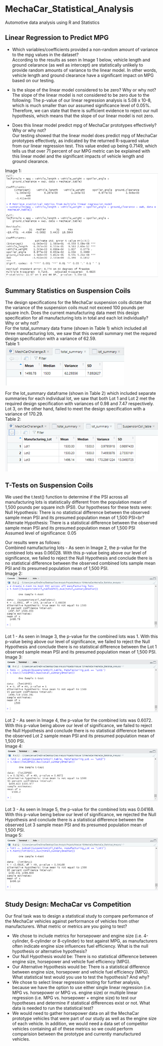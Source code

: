 # MechaCar_Statistical_Analysis
Automotive data analysis using R and Statistics

## Linear Regression to Predict MPG
- Which variables/coefficients provided a non-random amount of variance to the mpg values in the dataset?<br>
According to the results as seen in Image 1 below, vehicle length and ground celarance (as well as intercept) are statistically unlikely to provide random amounts of variance to the linear model. In other words, vehicle length and ground clearance have a significant impact on MPG based on our testing.

- Is the slope of the linear model considered to be zero? Why or why not?<br>
The slope of the linear model is not considered to be zero due to the following: The p-value of our linear regression analysis is 5.08 x 10-8, which is much smaller than our assumed significance level of 0.05%. Therefore, we can state that there is sufficient evidence to reject our null hypothesis, which means that the slope of our linear model is not zero.

- Does this linear model predict mpg of MechaCar prototypes effectively? Why or why not?<br>
Our testing showed that the linear model does predict mpg of MechaCar prototypes effectively, as indicated by the returned R-squared value from our linear regression test. This value ended up being 0.7149, which tells us that over 71 percent of our MPG metric can be explained with this linear model and the significant impacts of vehicle length and ground clearance.

Image 1:<br>
![Liner regression screenshot](https://github.com/jmueller187/MechaCar_Statistical_Analysis/blob/main/Resources/LinearRegressionOutput.png)

## Summary Statistics on Suspension Coils
The design specifications for the MechaCar suspension coils dictate that the variance of the suspension coils must not exceed 100 pounds per square inch. Does the current manufacturing data meet this design specification for all manufacturing lots in total and each lot individually? Why or why not?<br>
For the total_summary data frame (shown in Table 1) which included all three manufacturing lots, we saw that this overall summary met the requred design specification with a  variance of 62.59.<br>
Table 1:<br>
![total_summary data frame](https://github.com/jmueller187/MechaCar_Statistical_Analysis/blob/main/Resources/TotalSummaryDataFrame.png)

For the lot_summary dataframe (shown in Table 2) which included separate summaries for each individual lot, we saw that both Lot 1 and Lot 2 met the required design specification with variances of 0.98 and 7.47 respectively. Lot 3, on the other hand, failed to meet the design specification with a variance of 170.29.<br>
Table 2:<br>
![lot_summary data frame](https://github.com/jmueller187/MechaCar_Statistical_Analysis/blob/main/Resources/LotSummaryDataFrame.png)

## T-Tests on Suspension Coils
We used the t.test() function to determine if the PSI across all manufacturing lots is statistically different from the population mean of 1,500 pounds per square inch (PSI). Our hypotheses for these tests were:<br>
Null Hypothesis: There is no statistical difference between the observed sample mean PSI and its presumed population mean of 1,500 PSI<br?
Alternate Hypothesis: There is a statistical difference between the observed sample mean PSI and its presumed population mean of 1,500 PSI<br>
Assumed level of significance: 0.05

Our results were as follows:<br>
Combined namufacturing lots - As seen in Image 2, the p-value for the combined lots was 0.06028. With this p-value being above our level of significance, we failed to reject the Null Hypothesis and conclude there is no statistical difference between the observed combined lots sample mean PSI and its presumed population mean of 1,500 PSI.<br>
Image 2:<br>
![Combined lots image](https://github.com/jmueller187/MechaCar_Statistical_Analysis/blob/main/Resources/TTestTotalSummary.png)

Lot 1 - As seen in Image 3, the p-value for the combined lots was 1. With this p-value being above our level of significance, we failed to reject the Null Hypothesis and conclude there is no statistical difference between the Lot 1 observed sample mean PSI and its presumed population mean of 1,500 PSI.<br>
Image 3:<br>
![Lot 1 image](https://github.com/jmueller187/MechaCar_Statistical_Analysis/blob/main/Resources/TTestLot1Summary.png)

Lot 2 - As seen in Image 4, the p-value for the combined lots was 0.6072. With this p-value being above our level of significance, we failed to reject the Null Hypothesis and conclude there is no statistical difference between the observed Lot 2 sample mean PSI and its presumed population mean of 1,500 PSI.<br>
Image 4:<br>
![Lot 2 image](https://github.com/jmueller187/MechaCar_Statistical_Analysis/blob/main/Resources/TTestLot2Summary.png)

Lot 3 - As seen in Image 5, the p-value for the combined lots was 0.04168. With this p-value being below our level of significance, we rejected the Null Hypothesis and conclude there is a statistical difference between the observed Lot 3 sample mean PSI and its presumed population mean of 1,500 PSI.<br>
Image 5:<br>
![Lot 3 image](https://github.com/jmueller187/MechaCar_Statistical_Analysis/blob/main/Resources/TTestLot3Summary.png)

## Study Design: MechaCar vs Competition
Our final task was to design a statistical study to compare performance of the MechaCar vehicles against performance of vehicles from other manufacturers.
What metric or metrics are you going to test?
- We chose to include metrics for horsepower and engine size (i.e. 4-cylinder, 6-cylinder or 8-cylinder) to test against MPG, as manufacturers often indicate engine size influences fuel efficiency.
What is the null hypothesis or alternative hypothesis?
- Our Null Hypothesis would be: There is no statistical difference between engine size, horsepower and vehicle fuel efficiency (MPG).
- Our Alternative Hypothesis would be: There is a statistical difference between engine size, horsepower and vehicle fuel efficiency (MPG).
What statistical test would you use to test the hypothesis? And why?
- We chose to select linear regression testing for further analysis, because we have the option to use either single linear regression (i.e. MPG vs. horsepower or MPG vs. engine size) or multiple linear regression (i.e. MPG vs. horsepower + engine size) to test our hypotheses and determine if statistical differences exist or not.
What data is needed to run the statistical test?
- We would need to gather horsepower data on all the MechaCar prototype vehicles that were part of our study as well as the engine size of each vehicle. In addition, we would need a data set of competitor vehicles containing all of these metrics so we could perform comparision between the prototype and currently manufactured vehicles.
